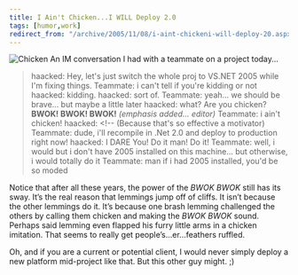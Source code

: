 ```yaml
---
title: I Ain't Chicken...I WILL Deploy 2.0
tags: [humor,work]
redirect_from: "/archive/2005/11/08/i-aint-chickeni-will-deploy-20.aspx/"
---
```


![Chicken](https://haacked.com/images/chicken.jpg) An IM conversation I
had with a teammate on a project today...

> haacked: Hey, let's just switch the whole proj to VS.NET 2005 while
> I'm fixing things.
>  Teammate: i can't tell if you're kidding or not
>  haacked: kidding.
>  haacked: sort of.
>  Teammate: yeah... we should be brave... but maybe a little later
>  haacked: what? Are you chicken? **BWOK! BWOK! BWOK!** *(emphasis
> added... editor)*
>  Teammate: i ain't chicken!
>  haacked: <!-- (Because that's so effective a motivator)
>  Teammate: dude, i'll recompile in .Net 2.0 and deploy to production
> right now!
>  haacked: I DARE You! Do it man! Do it!
>  Teammate: well, i would but i don't have 2005 installed on this
> machine... but otherwise, i would totally do it
>  Teammate: man if i had 2005 installed, you'd be so moded

Notice that after all these years, the power of the *BWOK* *BWOK* still
has its sway. It’s the real reason that lemmings jump off of cliffs. It
isn’t because the other lemmings do it. It’s because one brash lemming
challenged the others by calling them chicken and making the *BWOK BWOK*
sound. Perhaps said lemming even flapped his furry little arms in a
chicken imitation. That seems to really get people’s...er...feathers
ruffled.

Oh, and if you are a current or potential client, I would never simply
deploy a new platform mid-project like that. But this other guy might.
;)

